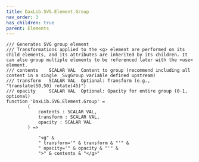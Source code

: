```yaml
---
title: DaxLib.SVG.Element.Group
nav_order: 3
has_children: true
parent: Elements
---
```


	/// Generates SVG group element
	/// Transformations applied to the <g> element are performed on its child elements, and its attributes are inherited by its children. It can also group multiple elements to be referenced later with the <use> element.
	/// contents	SCALAR VAL	Content to group (recommend including all content in a single _SvgGroup variable defined upstream)
	/// transform	SCALAR VAL	Optional: Transform (e.g., "translate(50,50) rotate(45)")
	/// opacity		SCALAR VAL	Optional: Opacity for entire group (0-1, optional)
	function 'DaxLib.SVG.Element.Group' =
			(
				contents : SCALAR VAL,
				transform : SCALAR VAL,
				opacity : SCALAR VAL
			) =>

				"<g" &
				" transform='" & transform & "'" &
				" opacity='" & opacity & "'" &
				">" & contents & "</g>"